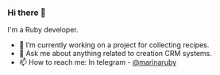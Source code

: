### Hi there 👋
I'm a Ruby developer.

 - 🔭 I’m currently working on a project for collecting recipes.
 - 💬 Ask me about anything related to creation CRM systems.
 - 📫 How to reach me: In telegram - [@marinaruby](https://t.me/marinaruby)

<!--
**Bellatrix988/Bellatrix988** is a ✨ _special_ ✨ repository because its `README.md` (this file) appears on your GitHub profile.

Here are some ideas to get you started:

- 🔭 I’m currently working on ...
- 🌱 I’m currently learning ...
- 👯 I’m looking to collaborate on ...
- 🤔 I’m looking for help with ...
- 💬 Ask me about ...
- 📫 How to reach me: ...
- 😄 Pronouns: ...
- ⚡ Fun fact: ...
-->
